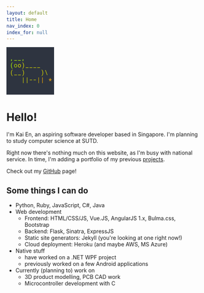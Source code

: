 ```yaml
---
layout: default
title: Home
nav_index: 0
index_for: null
---
```


![](/assets/images/frontpage.png)

# Hello!

I'm Kai En, an aspiring software developer based in Singapore. 
I'm planning to study computer science at SUTD.

Right now there's nothing much on this website, as I'm busy with national service. 
In time, I'm adding a portfolio of my previous [projects](/projects).

Check out my [GitHub](https://github.com/kaine119) page!

## Some things I can do

* Python, Ruby, JavaScript, C#, Java
* Web development
	- Frontend: HTML/CSS/JS, Vue.JS, AngularJS 1.x, Bulma.css, Bootstrap
	- Backend: Flask, Sinatra, ExpressJS
	- Static site generators: Jekyll (you're looking at one right now!)
	- Cloud deployment: Heroku (and maybe AWS, MS Azure)
* Native stuff
  - have worked on a .NET WPF project
  - previously worked on a few Android applications
* Currently (planning to) work on
  - 3D product modelling, PCB CAD work
  - Microcontroller development with C
